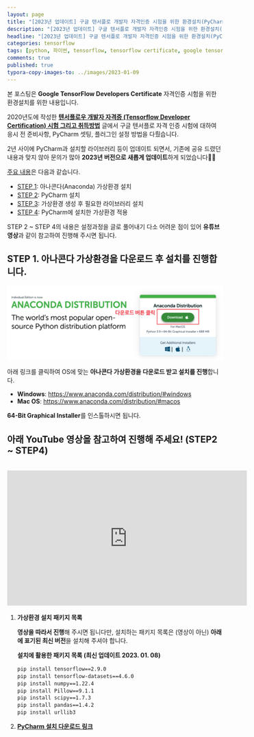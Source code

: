 ```yaml
---
layout: page
title: "[2023년 업데이트] 구글 텐서플로 개발자 자격인증 시험을 위한 환경설치(PyCharm, 필요 라이브러리 설치)"
description: "[2023년 업데이트] 구글 텐서플로 개발자 자격인증 시험을 위한 환경설치(PyCharm, 필요 라이브러리 설치)에 대해 알아보겠습니다."
headline: "[2023년 업데이트] 구글 텐서플로 개발자 자격인증 시험을 위한 환경설치(PyCharm, 필요 라이브러리 설치)에 대해 알아보겠습니다."
categories: tensorflow
tags: [python, 파이썬, tensorflow, tensorflow certificate, google tensorflow, 텐서플로 자격증, 텐서플로우 자격증, 파이참 설치, 가상환경 설정, 아나콘다 가상환경, data science, 데이터 분석, 딥러닝, 딥러닝 자격증, 머신러닝, 빅데이터, 테디노트]
comments: true
published: true
typora-copy-images-to: ../images/2023-01-09
---
```


본 포스팅은 **Google TensorFlow Developers Certificate** 자격인증 시험을 위한 환경설치를 위한 내용입니다.

2020년도에 작성한 [**텐서플로우 개발자 자격증 (Tensorflow Developer Certification) 시험 그리고 취득방법**](https://teddylee777.github.io/thoughts/tensorflow-2-certification) 글에서 구글 텐서플로 자격 인증 시험에 대하여 응시 전 준비사항, PyCharm 셋팅, 플러그인 설정 방법을 다뤘습니다.

2년 사이에 PyCharm과 설치할 라이브러리 등이 업데이트 되면서, 기존에 공유 드렸던 내용과 맞지 않아 문의가 많아 **2023년 버전으로 새롭게 업데이트**하게 되었습니다👏👏

<u>주요 내용</u>은 다음과 같습니다.

- <u>STEP 1</u>: 아나콘다(Anaconda) 가상환경 설치
- <u>STEP 2</u>: PyCharm 설치
- <u>STEP 3</u>: 가상환경 생성 후 필요한 라이브러리 설치
- <u>STEP 4</u>: PyCharm에 설치한 가상환경 적용

STEP 2 ~ STEP 4의 내용은 설정과정을 글로 풀어내기 다소 어려운 점이 있어 **유튜브 영상**과 같이 참고하여 진행해 주시면 됩니다.



## STEP 1. 아나콘다 가상환경을 다운로드 후 설치를 진행합니다.

![anaconda](../images/2023-01-09/anaconda.png)

아래 링크를 클릭하여 OS에 맞는 **아나콘다 가상환경을 다운로드 받고 설치를 진행**합니다.

- **Windows**: https://www.anaconda.com/distribution/#windows
- **Mac OS**: https://www.anaconda.com/distribution/#macos

**64-Bit Graphical Installer**를 인스톨하시면 됩니다.



## 아래 YouTube 영상을 참고하여 진행해 주세요! (STEP2 ~ STEP4)

<br>

<iframe width="560" height="315" src="https://www.youtube.com/embed/Sotje18bINY" title="YouTube video player" frameborder="0" allow="accelerometer; autoplay; clipboard-write; encrypted-media; gyroscope; picture-in-picture; web-share" allowfullscreen></iframe>

<br>

1. **가상환경 설치 패키지 목록**

   **영상을 따라서 진행**해 주시면 됩니다만, 설치하는 패키지 목록은 (영상이 아닌) **아래에 표기된 최신 버전**을 설치해 주셔야 합니다.

   **설치에 활용한 패키지 목록 (최신 업데이트 2023. 01. 08)**

   ```bash
   pip install tensorflow==2.9.0
   pip install tensorflow-datasets==4.6.0
   pip install numpy==1.22.4
   pip install Pillow==9.1.1
   pip install scipy==1.7.3
   pip install pandas==1.4.2
   pip install urllib3
   ```

   

2. [**PyCharm 설치 다운로드 링크**](https://www.jetbrains.com/ko-kr/pycharm/download/)


